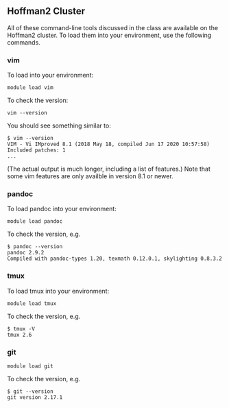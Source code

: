 ## Hoffman2 Cluster

All of these command-line tools discussed in the class are available on the Hoffman2 cluster. To load
them into your environment, use the following commands.

### vim

To load into your environment:
```
module load vim
```
To check the version:

```
vim --version
```
You should see something similar to:
```
$ vim --version
VIM - Vi IMproved 8.1 (2018 May 18, compiled Jun 17 2020 10:57:58)
Included patches: 1
...
```
(The actual output is much longer, including a list of features.)
Note that some vim features are only availble in version 8.1 or newer.


### pandoc

To load pandoc into your environment:
```
module load pandoc
```

To check the version, e.g.

```
$ pandoc --version
pandoc 2.9.2
Compiled with pandoc-types 1.20, texmath 0.12.0.1, skylighting 0.8.3.2
```

### tmux

To load tmux into your environment:
```
module load tmux
```

To check the version, e.g.
```
$ tmux -V
tmux 2.6
```

### git

```
module load git
```
To check the version, e.g.

```
$ git --version
git version 2.17.1
```
